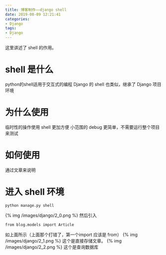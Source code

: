```yaml
---
title: 博客制作——django shell
date: 2019-08-09 12:21:41
categories:
- Django
tags:
- Django
---
```

这里讲述了 shell 的作用。
<!-- more -->
# shell 是什么
python的shell适用于交互式的编程
Django 的 shell 也类似，继承了 Django 项目环境
# 为什么使用
临时性的操作使用 shell 更加方便
小范围的 debug 更简单，不需要运行整个项目来测试
# 如何使用
通过文章来说明
# 进入 shell 环境

	python manage.py shell

{% img /images/django/2_0.png %}
然后引入

	from blog.models import Article
	
如上面所示（上面那个打错了，第一个import 应该是 from）
{% img /images/django/2_1.png %}
这个是直接存储文章。
{% img /images/django/2_2.png %}
这个是查询数据库



